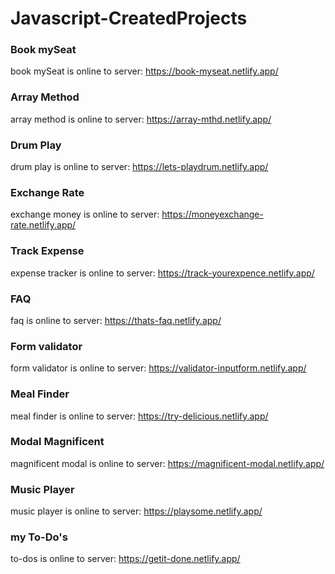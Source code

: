 # Javascript-CreatedProjects

### Book mySeat
book mySeat is online to server: https://book-myseat.netlify.app/

### Array Method
array method is online to server: https://array-mthd.netlify.app/

### Drum Play
drum play is online to server: https://lets-playdrum.netlify.app/

### Exchange Rate
exchange money is online to server: https://moneyexchange-rate.netlify.app/

### Track Expense
expense tracker is online to server: https://track-yourexpence.netlify.app/

### FAQ 
faq is online to server: https://thats-faq.netlify.app/

### Form validator
form validator is online to server: https://validator-inputform.netlify.app/

### Meal Finder
meal finder is online to server: https://try-delicious.netlify.app/

### Modal Magnificent
magnificent modal is online to server: https://magnificent-modal.netlify.app/

### Music Player
music player is online to server: https://playsome.netlify.app/

### my To-Do's
to-dos is online to server: https://getit-done.netlify.app/
